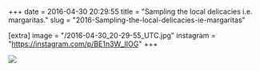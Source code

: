 +++
date = 2016-04-30 20:29:55
title = "Sampling the local delicacies i.e. margaritas."
slug = "2016-Sampling-the-local-delicacies-ie-margaritas"

[extra]
image = "/2016-04-30_20-29-55_UTC.jpg"
instagram = "https://instagram.com/p/BE1n3W_IIOG"
+++

<img src="/2016-04-30_20-29-55_UTC.jpg" />
